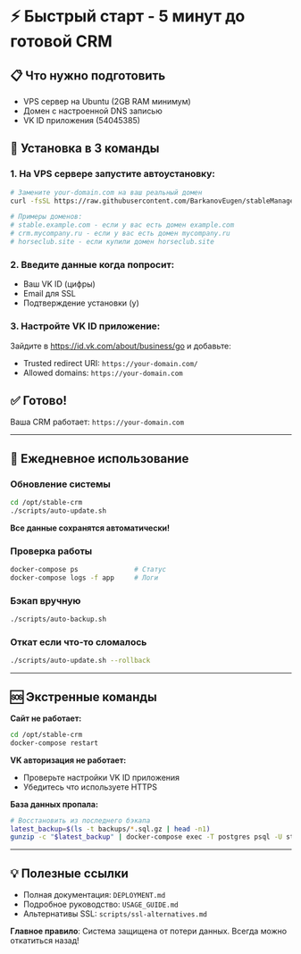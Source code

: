# ⚡ Быстрый старт - 5 минут до готовой CRM

## 📋 Что нужно подготовить
- VPS сервер на Ubuntu (2GB RAM минимум)
- Домен с настроенной DNS записью
- VK ID приложения (54045385)

## 🚀 Установка в 3 команды

### 1. На VPS сервере запустите автоустановку:
```bash
# Замените your-domain.com на ваш реальный домен
curl -fsSL https://raw.githubusercontent.com/BarkanovEugen/stableManager/main/scripts/auto-deploy.sh | bash -s your-domain.com

# Примеры доменов:
# stable.example.com - если у вас есть домен example.com
# crm.mycompany.ru - если у вас есть домен mycompany.ru
# horseclub.site - если купили домен horseclub.site
```

### 2. Введите данные когда попросит:
- Ваш VK ID (цифры)
- Email для SSL
- Подтверждение установки (y)

### 3. Настройте VK ID приложение:
Зайдите в https://id.vk.com/about/business/go и добавьте:
- Trusted redirect URI: `https://your-domain.com/`
- Allowed domains: `https://your-domain.com`

## ✅ Готово!
Ваша CRM работает: `https://your-domain.com`

---

## 📱 Ежедневное использование

### Обновление системы
```bash
cd /opt/stable-crm
./scripts/auto-update.sh
```
**Все данные сохранятся автоматически!**

### Проверка работы
```bash
docker-compose ps              # Статус
docker-compose logs -f app     # Логи
```

### Бэкап вручную
```bash
./scripts/auto-backup.sh
```

### Откат если что-то сломалось
```bash
./scripts/auto-update.sh --rollback
```

---

## 🆘 Экстренные команды

**Сайт не работает:**
```bash
cd /opt/stable-crm
docker-compose restart
```

**VK авторизация не работает:**
- Проверьте настройки VK ID приложения
- Убедитесь что используете HTTPS

**База данных пропала:**
```bash
# Восстановить из последнего бэкапа
latest_backup=$(ls -t backups/*.sql.gz | head -n1)
gunzip -c "$latest_backup" | docker-compose exec -T postgres psql -U stable_user -d stable_crm
```

---

## 💡 Полезные ссылки
- Полная документация: `DEPLOYMENT.md`
- Подробное руководство: `USAGE_GUIDE.md`  
- Альтернативы SSL: `scripts/ssl-alternatives.md`

**Главное правило**: Система защищена от потери данных. Всегда можно откатиться назад!